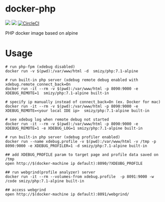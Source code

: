 # docker-php
[![](https://images.microbadger.com/badges/image/smizy/php:7.1-alpine.svg)](https://microbadger.com/images/smizy/php "Get your own image badge on microbadger.com") 
[![](https://images.microbadger.com/badges/version/smizy/php:7.1-alpine.svg)](https://microbadger.com/images/smizy/php "Get your own version badge on microbadger.com")
[![CircleCI](https://circleci.com/gh/smizy/docker-php.svg?style=svg&circle-token=c0772bbd1324e123a5bc5b10b00cf1191efd7846)](https://circleci.com/gh/smizy/docker-php)

PHP docker image based on alpine

# Usage 
```
# run php-fpm (xdebug disabled)
docker run -v $(pwd):/var/www/html -d  smizy/php:7.1-alpine 

# run built-in php server (xdebug remote debug enabled with xdebug.remote_connect_back=On 
docker run -it --rm -v $(pwd):/var/www/html -p 8090:9000 -e XDEBUG_REMOTE=1  smizy/php:7.1-alpine built-in 

# specify ip manually instead of connect_back=On (ex. Docker for mac)
docker run -it --rm -v $(pwd):/var/www/html -p 8090:9000 -e XDEBUG_REMOTE=<your local IDE ip>  smizy/php:7.1-alpine built-in 

# see xdebug log when remote debug not started
docker run -it --rm -v $(pwd):/var/www/html -p 8090:9000 -e XDEBUG_REMOTE=1 -e XDEBUG_LOG=1 smizy/php:7.1-alpine built-in 

# run built-in php server (xdebug profiler enabled)
docker run --name xdebug.profile -v $(pwd):/var/www/html -v /tmp -p 8090:9000 -e XDEBUG_PROFILER=1 -d smizy/php:7.1-alpine built-in 

## add XDEBUG_PROFILE param to target page and profile data saved on /tmp
open http://$(docker-machine ip default):8090/?XDEUBG_PROFILE

## run webgrind(profile analyzer) server
docker run -it --rm --volumes-from xdebug.profile  -p 8091:9000 -w /code smizy/php:7.1-alpine built-in 

## access webgrind
open http://$(docker-machine ip default):8091/webgrind/
```

